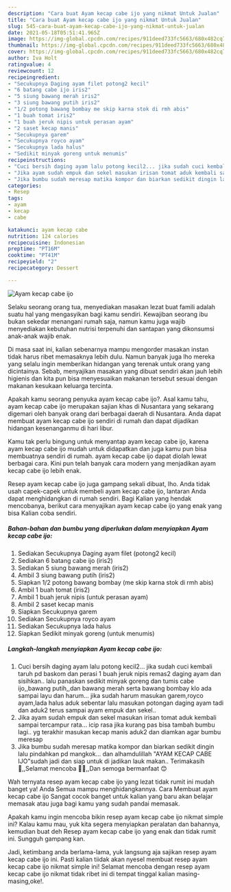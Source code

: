 ```yaml
---
description: "Cara buat Ayam kecap cabe ijo yang nikmat Untuk Jualan"
title: "Cara buat Ayam kecap cabe ijo yang nikmat Untuk Jualan"
slug: 545-cara-buat-ayam-kecap-cabe-ijo-yang-nikmat-untuk-jualan
date: 2021-05-18T05:51:41.965Z
image: https://img-global.cpcdn.com/recipes/911deed733fc5663/680x482cq70/ayam-kecap-cabe-ijo-foto-resep-utama.jpg
thumbnail: https://img-global.cpcdn.com/recipes/911deed733fc5663/680x482cq70/ayam-kecap-cabe-ijo-foto-resep-utama.jpg
cover: https://img-global.cpcdn.com/recipes/911deed733fc5663/680x482cq70/ayam-kecap-cabe-ijo-foto-resep-utama.jpg
author: Iva Holt
ratingvalue: 4
reviewcount: 12
recipeingredient:
- "Secukupnya Daging ayam filet potong2 kecil"
- "6 batang cabe ijo iris2"
- "5 siung bawang merah iris2"
- "3 siung bawang putih iris2"
- "1/2 potong bawang bombay me skip karna stok di rmh abis"
- "1 buah tomat iris2"
- "1 buah jeruk nipis untuk perasan ayam"
- "2 saset kecap manis"
- "Secukupnya garem"
- "Secukupnya royco ayam"
- "Secukupnya lada halus"
- "Sedikit minyak goreng untuk menumis"
recipeinstructions:
- "Cuci bersih daging ayam lalu potong kecil2... jika sudah cuci kembali taruh pd baskom dan perasi 1 buah jeruk nipis remas2 daging ayam dan sisihkan.. lalu panaskan sedikit minyak goreng dan tumis cabe ijo,,bawang putih,,dan bawang merah serta bawang bombay klo ada sampai layu dan harum... jika sudah harum masukan garem,royco ayam,lada halus aduk sebentar lalu masukan potongan daging ayam tadi dan aduk2 terus sampai ayam empuk dan sekel.."
- "Jika ayam sudah empuk dan sekel masukan irisan tomat aduk kembali sampai tercampur rata... icip rasa jika kurang pas bisa tambah bumbu lagi.. yg terakhir masukan kecap manis aduk2 dan diamkan agar bumbu meresap"
- "Jika bumbu sudah meresap matika kompor dan biarkan sedikit dingin lalu pindahkan pd mangkok... dan alhamdulillah &#34;AYAM KECAP CABE IJO&#34;sudah jadi dan siap untuk di jadikan lauk makan.. Terimakasih 🙏,,Selamat mencoba 👩‍🍳,,Dan semoga bermanfaat 😊"
categories:
- Resep
tags:
- ayam
- kecap
- cabe

katakunci: ayam kecap cabe 
nutrition: 124 calories
recipecuisine: Indonesian
preptime: "PT16M"
cooktime: "PT41M"
recipeyield: "2"
recipecategory: Dessert

---
```



![Ayam kecap cabe ijo](https://img-global.cpcdn.com/recipes/911deed733fc5663/680x482cq70/ayam-kecap-cabe-ijo-foto-resep-utama.jpg)

Selaku seorang orang tua, menyediakan masakan lezat buat famili adalah suatu hal yang mengasyikan bagi kamu sendiri. Kewajiban seorang ibu bukan sekedar menangani rumah saja, namun kamu juga wajib menyediakan kebutuhan nutrisi terpenuhi dan santapan yang dikonsumsi anak-anak wajib enak.

Di masa  saat ini, kalian sebenarnya mampu mengorder masakan instan tidak harus ribet memasaknya lebih dulu. Namun banyak juga lho mereka yang selalu ingin memberikan hidangan yang terenak untuk orang yang dicintainya. Sebab, menyajikan masakan yang dibuat sendiri akan jauh lebih higienis dan kita pun bisa menyesuaikan makanan tersebut sesuai dengan makanan kesukaan keluarga tercinta. 



Apakah kamu seorang penyuka ayam kecap cabe ijo?. Asal kamu tahu, ayam kecap cabe ijo merupakan sajian khas di Nusantara yang sekarang digemari oleh banyak orang dari berbagai daerah di Nusantara. Anda dapat membuat ayam kecap cabe ijo sendiri di rumah dan dapat dijadikan hidangan kesenanganmu di hari libur.

Kamu tak perlu bingung untuk menyantap ayam kecap cabe ijo, karena ayam kecap cabe ijo mudah untuk didapatkan dan juga kamu pun bisa membuatnya sendiri di rumah. ayam kecap cabe ijo dapat diolah lewat berbagai cara. Kini pun telah banyak cara modern yang menjadikan ayam kecap cabe ijo lebih enak.

Resep ayam kecap cabe ijo juga gampang sekali dibuat, lho. Anda tidak usah capek-capek untuk membeli ayam kecap cabe ijo, lantaran Anda dapat menghidangkan di rumah sendiri. Bagi Kalian yang hendak mencobanya, berikut cara menyajikan ayam kecap cabe ijo yang enak yang bisa Kalian coba sendiri.

<!--inarticleads1-->

##### Bahan-bahan dan bumbu yang diperlukan dalam menyiapkan Ayam kecap cabe ijo:

1. Sediakan Secukupnya Daging ayam filet (potong2 kecil)
1. Sediakan 6 batang cabe ijo (iris2)
1. Sediakan 5 siung bawang merah (iris2)
1. Ambil 3 siung bawang putih (iris2)
1. Siapkan 1/2 potong bawang bombay (me skip karna stok di rmh abis)
1. Ambil 1 buah tomat (iris2)
1. Ambil 1 buah jeruk nipis (untuk perasan ayam)
1. Ambil 2 saset kecap manis
1. Siapkan Secukupnya garem
1. Sediakan Secukupnya royco ayam
1. Sediakan Secukupnya lada halus
1. Siapkan Sedikit minyak goreng (untuk menumis)




<!--inarticleads2-->

##### Langkah-langkah menyiapkan Ayam kecap cabe ijo:

1. Cuci bersih daging ayam lalu potong kecil2... jika sudah cuci kembali taruh pd baskom dan perasi 1 buah jeruk nipis remas2 daging ayam dan sisihkan.. lalu panaskan sedikit minyak goreng dan tumis cabe ijo,,bawang putih,,dan bawang merah serta bawang bombay klo ada sampai layu dan harum... jika sudah harum masukan garem,royco ayam,lada halus aduk sebentar lalu masukan potongan daging ayam tadi dan aduk2 terus sampai ayam empuk dan sekel..
1. Jika ayam sudah empuk dan sekel masukan irisan tomat aduk kembali sampai tercampur rata... icip rasa jika kurang pas bisa tambah bumbu lagi.. yg terakhir masukan kecap manis aduk2 dan diamkan agar bumbu meresap
1. Jika bumbu sudah meresap matika kompor dan biarkan sedikit dingin lalu pindahkan pd mangkok... dan alhamdulillah &#34;AYAM KECAP CABE IJO&#34;sudah jadi dan siap untuk di jadikan lauk makan.. Terimakasih 🙏,,Selamat mencoba 👩‍🍳,,Dan semoga bermanfaat 😊




Wah ternyata resep ayam kecap cabe ijo yang lezat tidak rumit ini mudah banget ya! Anda Semua mampu menghidangkannya. Cara Membuat ayam kecap cabe ijo Sangat cocok banget untuk kalian yang baru akan belajar memasak atau juga bagi kamu yang sudah pandai memasak.

Apakah kamu ingin mencoba bikin resep ayam kecap cabe ijo nikmat simple ini? Kalau kamu mau, yuk kita segera menyiapkan peralatan dan bahannya, kemudian buat deh Resep ayam kecap cabe ijo yang enak dan tidak rumit ini. Sungguh gampang kan. 

Jadi, ketimbang anda berlama-lama, yuk langsung aja sajikan resep ayam kecap cabe ijo ini. Pasti kalian tiidak akan nyesel membuat resep ayam kecap cabe ijo nikmat simple ini! Selamat mencoba dengan resep ayam kecap cabe ijo nikmat tidak ribet ini di tempat tinggal kalian masing-masing,oke!.

